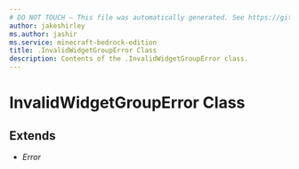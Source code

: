 ```yaml
---
# DO NOT TOUCH — This file was automatically generated. See https://github.com/mojang/minecraftapidocsgenerator to modify descriptions, examples, etc.
author: jakeshirley
ms.author: jashir
ms.service: minecraft-bedrock-edition
title: .InvalidWidgetGroupError Class
description: Contents of the .InvalidWidgetGroupError class.
---
```

# InvalidWidgetGroupError Class

## Extends
- *Error*
